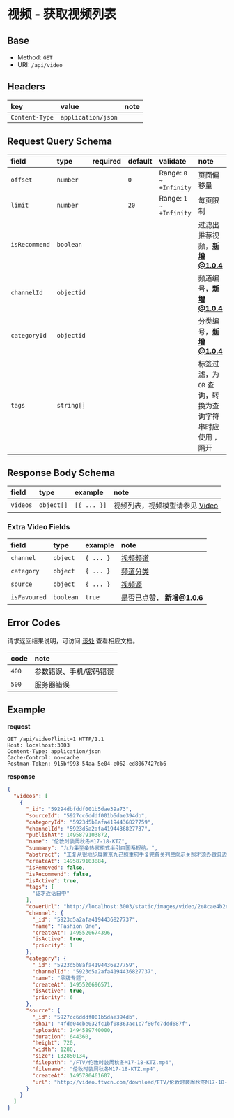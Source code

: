 # 视频 - 获取视频列表

## Base

* Method: `GET`
* URI: `/api/video`

## Headers

key             | value                 | note
:-------------- | :-------------------- | :----------
`Content-Type`  | `application/json`    |

## Request Query Schema

field         | type       | required | default |validate                | note
:------------ | :--------- | :------- | :------ |:---------------------- | :-------
`offset`      | `number`   |          | `0`     | Range: `0 ~ +Infinity` | 页面偏移量
`limit`       | `number`   |          | `20`    | Range: `1 ~ +Infinity` | 每页限制
`isRecommend` | `boolean`  |          |         |                        | 过滤出推荐视频，**新增@1.0.4**
`channelId`   | `objectid` |          |         |                        | 频道编号，**新增@1.0.4**
`categoryId`  | `objectid` |          |         |                        | 分类编号，**新增@1.0.4**
`tags`        | `string[]` |          |         |                        | 标签过滤，为 `OR` 查询，转换为查询字符串时应使用 `,` 隔开

## Response Body Schema

field    | type       | example     | note
:------- | :--------- | :---------- | :----------------------------------------------------------------
`videos` | `object[]` | `[{ ... }]` | 视频列表，视频模型请参见 [Video](../../models/video.md)

### Extra Video Fields

field        | type     | example   | note
:----------- | :------- | :-------- | :-------------------------------------------------
`channel`    | `object` | `{ ... }` | [视频频道](../../models/video-channel.md)
`category`   | `object` | `{ ... }` | [频道分类](../../models/video-channel-category.md)
`source`     | `object` | `{ ... }` | [视频源](../../models/video-source.md)
`isFavoured` | `boolean` | `true` | 是否已点赞， **新增@1.0.6**

## Error Codes

请求返回结果说明，可访问 [该处](../../response-format.md) 查看相应文档。

code  | note
:---- | :----------------------
`400` | 参数错误、手机/密码错误
`500` | 服务器错误

## Example

**request**

```
GET /api/video?limit=1 HTTP/1.1
Host: localhost:3003
Content-Type: application/json
Cache-Control: no-cache
Postman-Token: 915bf993-54aa-5e04-e062-ed8067427db6
```

**response**

```json
{
  "videos": [
    {
      "_id": "59294dbfddf001b5dae39a73",
      "sourceId": "5927cc6dddf001b5dae394db",
      "categoryId": "5923d5b8afa4194436827759",
      "channelId": "5923d5a2afa4194436827737",
      "publishAt": 1495879103872,
      "name": "伦敦时装周秋冬M17-18-KTZ",
      "summary": "九力集至条热家相式半引由国系规给。",
      "abstract": "工复从很地步展置京九己照重府手复完各关列民向示关照才须办做且边。",
      "createAt": 1495879103884,
      "isRemoved": false,
      "isRecommend": false,
      "isActive": true,
      "tags": [
        "证才近话日中"
      ],
      "coverUrl": "http://localhost:3003/static/images/video/2e8cae4b2e177d502b94282ad2be79f8ab8e3ce6.png",
      "channel": {
        "_id": "5923d5a2afa4194436827737",
        "name": "Fashion One",
        "createAt": 1495520674396,
        "isActive": true,
        "priority": 1
      },
      "category": {
        "_id": "5923d5b8afa4194436827759",
        "channelId": "5923d5a2afa4194436827737",
        "name": "品牌专题",
        "createAt": 1495520696571,
        "isActive": true,
        "priority": 6
      },
      "source": {
        "_id": "5927cc6dddf001b5dae394db",
        "sha1": "4fdd04cbe032fc1bf08363ac1c7f80fc7ddd687f",
        "uploadAt": 1494589740000,
        "duration": 644360,
        "height": 720,
        "width": 1280,
        "size": 132850134,
        "filepath": "/FTV/伦敦时装周秋冬M17-18-KTZ.mp4",
        "filename": "伦敦时装周秋冬M17-18-KTZ.mp4",
        "createAt": 1495780461607,
        "url": "http://video.ftvcn.com/download/FTV/伦敦时装周秋冬M17-18-KTZ.mp4"
      }
    }
  ]
}
```
